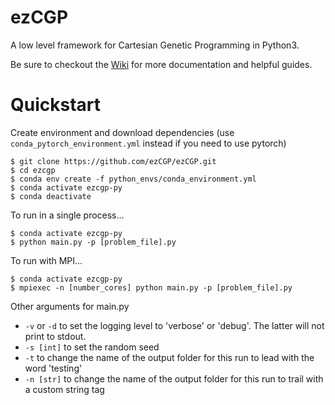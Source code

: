 # ezCGP
A low level framework for Cartesian Genetic Programming in Python3.

Be sure to checkout the [Wiki](https://github.com/ezCGP/ezCGP/wiki) for more documentation and helpful guides.

# Quickstart
Create environment and download dependencies
(use `conda_pytorch_environment.yml` instead if you need to use pytorch)
```
$ git clone https://github.com/ezCGP/ezCGP.git
$ cd ezcgp
$ conda env create -f python_envs/conda_environment.yml
$ conda activate ezcgp-py
$ conda deactivate
```

To run in a single process...
```
$ conda activate ezcgp-py
$ python main.py -p [problem_file].py
```

To run with MPI...
```
$ conda activate ezcgp-py
$ mpiexec -n [number_cores] python main.py -p [problem_file].py
```

Other arguments for main.py
* `-v` or `-d` to set the logging level to 'verbose' or 'debug'. The latter will not print to stdout.
* `-s [int]` to set the random seed
* `-t` to change the name of the output folder for this run to lead with the word 'testing'
* `-n [str]` to change the name of the output folder for this run to trail with a custom string tag

